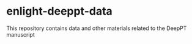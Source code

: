 # enlight-deeppt-data
This repository contains data and other materials related to the DeepPT manuscript
